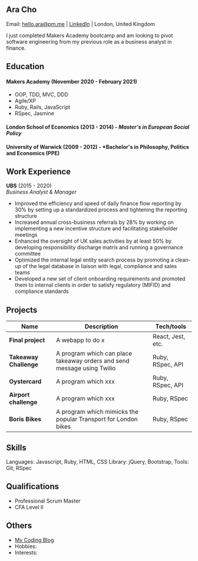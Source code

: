 ## Ara Cho
Email: hello.ara@pm.me | [LinkedIn](http://www.linkedin.com/in/aracho1) | London, United Kingdom

I just completed Makers Academy bootcamp and am looking to pivot software engineering from my previous role as a business analyst in finance. 

## Education

#### Makers Academy (November 2020 - February 2021)

- OOP, TDD, MVC, DDD
- Agile/XP
- Ruby, Rails, JavaScript
- RSpec, Jasmine

#### London School of Economics (2013 - 2014) - *Master's in European Social Policy*

#### University of Warwick (2009 - 2012) - *Bachelor's in Philosophy, Politics and Economics (PPE)

## Work Experience

**UBS** (2015 - 2020)  
_Business Analyst & Manager_

- Improved the efficiency and speed of daily finance flow reporting by 30% by setting up a standardized process and tightening the reporting structure
- Increased annual cross-business referrals by 28% by working on implementing a new incentive structure and facilitating stakeholder meetings
- Enhanced the oversight of UK sales activities by at least 50% by developing responsibility discharge matrix and running a governance committee
- Optimized the internal legal entity search process by promoting a clean-up of the legal database in liaison with legal, compliance and sales teams
- Developed a new set of client onboarding requirements and promoted them to internal clients in order to satisfy regulatory (MIFID) and compliance standards


## Projects

| Name                          | Description                                           | Tech/tools        |
| ------------------------------| ----------------------------------------------------- | ----------------- |
| **Final project**             | A webapp to do x                                      | React, Jest, etc. |
| **Takeaway Challenge** | A program which can place takeaway orders and send message using Twilio | Ruby, RSpec, API |
| **Oystercard** | A program which xxx | Ruby, RSpec, API |
| **Airport challenge** | A program which xxx | Ruby, RSpec |
| **Boris Bikes** | A program which mimicks the popular Transport for London bikes  | Ruby, RSpec            |


## Skills
Languages: Javascript, Ruby, HTML, CSS
Library: jQuery, Bootstrap, 
Tools: Git, RSpec

## Qualifications

- Professional Scrum Master
- CFA Level II

## Others
- [My Coding Blog](https://hello-ara.medium.com/)
- Hobbies:
- Interests:
